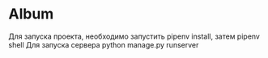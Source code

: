 # Album

Для запуска проекта, необходимо запустить pipenv install, затем pipenv shell
Для запуска сервера python manage.py runserver

